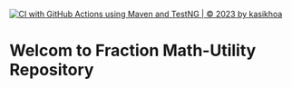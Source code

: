 [![CI with GitHub Actions using Maven and TestNG | © 2023 by kasikhoa](https://github.com/kasikhoa/fractions-calculate-maven/actions/workflows/maven.yml/badge.svg)](https://github.com/kasikhoa/fractions-calculate-maven/actions/workflows/maven.yml)
# Welcom to Fraction Math-Utility Repository

